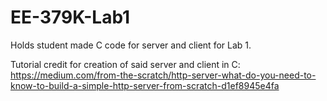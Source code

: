 # EE-379K-Lab1

Holds student made C code for server and client for Lab 1.

Tutorial credit for creation of said server and client in C:
https://medium.com/from-the-scratch/http-server-what-do-you-need-to-know-to-build-a-simple-http-server-from-scratch-d1ef8945e4fa

